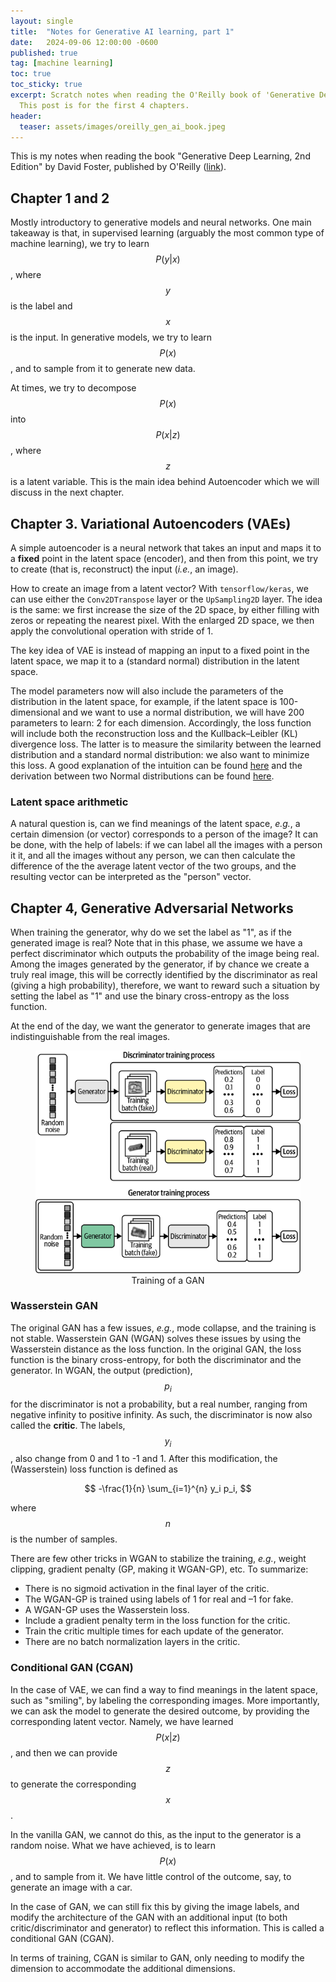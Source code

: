 ```yaml
---
layout: single
title:  "Notes for Generative AI learning, part 1"
date:   2024-09-06 12:00:00 -0600
published: true
tag: [machine learning]
toc: true
toc_sticky: true
excerpt: Scratch notes when reading the O'Reilly book of 'Generative Deep Learning, 2nd Edition'.
  This post is for the first 4 chapters.
header:
  teaser: assets/images/oreilly_gen_ai_book.jpeg
---
```


This is my notes when reading the book "Generative Deep Learning, 2nd Edition" by David Foster,
published by O'Reilly ([link](https://learning.oreilly.com/library/view/generative-deep-learning/9781098134174/)).

## Chapter 1 and 2

Mostly introductory to generative models and neural networks. One main takeaway is that,
in supervised learning (arguably the most common type of machine learning), we try to learn
$$P(y | x)$$, where $$y$$ is the label and $$x$$ is the input. In generative models, we try to
learn $$P(x)$$, and to sample from it to generate new data.

At times, we try to decompose  $$P(x)$$ into $$P(x | z)$$, where $$z$$ is a latent variable.
This is the main idea behind Autoencoder which we will discuss in the next chapter.

## Chapter 3. Variational Autoencoders (VAEs)

A simple autoencoder is a neural network that takes an input and maps it to
a **fixed** point in the latent space (encoder), and then from this point, we
try to create (that is, reconstruct) the input (_i.e._, an image).


How to create an image from a latent vector? With `tensorflow/keras`, we can use
either the `Conv2DTranspose` layer or the `UpSampling2D` layer. The idea is the same:
we first increase the size of the 2D space, by either filling with zeros or repeating
the nearest pixel. With the enlarged 2D space, we then apply the convolutional operation
with stride of 1.

The key idea of VAE is instead of mapping an input to a fixed point in the latent space,
we map it to a (standard normal) distribution in the latent space.

The model parameters now will also include the parameters of the distribution in the latent space,
for example, if the latent space is 100-dimensional and we want to use a normal distribution,
we will have 200 parameters to learn: 2 for each dimension. Accordingly, the loss function
will include both the reconstruction loss and the Kullback–Leibler (KL) divergence loss.
The latter is to measure the similarity between the learned distribution and a standard normal distribution:
we also want to minimize this loss.
A good explanation of the intuition can be found [here](https://stats.stackexchange.com/a/395032)
and the derivation between two Normal distributions can be found [here](https://stats.stackexchange.com/q/7440).

### Latent space arithmetic
A natural question is, can we find meanings of the latent space, _e.g._, a certain dimension (or vector)
corresponds to a person of the image? It can be done, with the help of labels:
if we can label all the images with a person it it, and all the images without any person,
we can then calculate the difference of the the average latent vector of the two groups,
and the resulting vector can be interpreted as the "person" vector.

## Chapter 4, Generative Adversarial Networks

When training the generator, why do we set the label as "1", as if the generated image is real?
Note that in this phase, we assume we have a perfect discriminator which outputs the probability of the image being real.
Among the images generated by the generator, if by chance we create a truly real image, this will be
correctly identified by the discriminator as real (giving a high probability), therefore, we want to
reward such a situation by setting the label as "1" and use the binary cross-entropy as the loss function.

At the end of the day, we want the generator to generate images that are indistinguishable from the real images.

<figure>
<center>
<a href="/assets/images/gan_training.png"><img src="/assets/images/gan_training.png"></a>
<figcaption>Training of a GAN</figcaption>
</center>
</figure>

### Wasserstein GAN
The original GAN has a few issues, _e.g._, mode collapse, and the training is not stable.
Wasserstein GAN (WGAN) solves these issues by using the Wasserstein distance as the loss function.
In the original GAN, the loss function is the binary cross-entropy, for both the discriminator and the generator.
In WGAN, the output (prediction), $$p_i$$ for the discriminator is not a probability, but a real number,
ranging from negative infinity to positive infinity. As such, the discriminator is now also called the **critic**.
The labels, $$y_i$$, also change from 0 and 1 to -1 and 1.
After this modification, the (Wasserstein) loss function is defined as

$$ -\frac{1}{n} \sum_{i=1}^{n} y_i p_i, $$

where $$n$$ is the number of samples.

There are few other tricks in WGAN to stabilize the training, _e.g._,
weight clipping, gradient penalty (GP, making it WGAN-GP), etc.
To summarize:

* There is no sigmoid activation in the final layer of the critic.
* The WGAN-GP is trained using labels of 1 for real and –1 for fake.
* A WGAN-GP uses the Wasserstein loss.
* Include a gradient penalty term in the loss function for the critic.
* Train the critic multiple times for each update of the generator.
* There are no batch normalization layers in the critic.

### Conditional GAN (CGAN)

In the case of VAE, we can find a way to find meanings in the latent space,
such as "smiling", by labeling the corresponding images. More importantly,
we can ask the model to generate the desired outcome, by providing the
corresponding latent vector. Namely, we have learned $$P(x | z)$$,
and then we can provide $$z$$ to generate the corresponding $$x$$.

In the vanilla GAN, we cannot do this, as the input to the generator is a
random noise. What we have achieved, is to learn $$P(x)$$, and to sample from it.
We have little control of the outcome, say, to generate an image with a car.

In the case of GAN, we can still fix this by giving the image labels, and
modify the architecture of the GAN with an additional input
(to both critic/discriminator and generator) to reflect this
information. This is called a conditional GAN (CGAN).

In terms of training, CGAN is similar to GAN, only needing to modify the dimension
to accommodate the additional dimensions.
